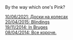 By the way which one's Pink?  
  
[10/06/2021: Доски на колесах](https://somelun.github.io/skateboarding.html)  
[20/04/2015: Blindings](https://somelun.github.io/blindings.html)  
[19/11/2014: In Bruges](https://somelun.github.io/in-bruges.html)  
[08/04/2014: Все короче.](https://somelun.github.io/trip-end.html)  
